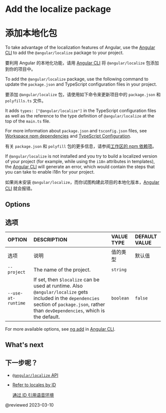 # Add the localize package

# 添加本地化包

To take advantage of the localization features of Angular, use the [Angular CLI][AioCliMain] to add the `@angular/localize` package to your project.

要利用 Angular 的本地化功能，请用 [Angular CLI][AioCliMain] 将 `@angular/localize` 包添加到你的项目中。

To add the `@angular/localize` package, use the following command to update the `package.json` and TypeScript configuration files in your project.

要添加 `@angular/localize` 包，请使用如下命令来更新项目中的 `package.json` 和 `polyfills.ts` 文件。

<code-example path="i18n/doc-files/commands.sh" region="add-localize"></code-example>

It adds `types: ["@angular/localize"]` in the TypeScript configuration files as well as the reference to the type definition of `@angular/localize` at the top of the `main.ts` file.

<div class="alert is-helpful">

For more information about `package.json` and `tsconfig.json` files, see [Workspace npm dependencies][AioGuideNpmPackages] and [TypeScript Configuration][AioGuideTsConfig].

有关 `package.json` 和 `polyfill` 包的更多信息，请参阅[工作区的 npm 依赖项][AioGuideNpmPackages]。

</div>

If `@angular/localize` is not installed and you try to build a localized version of your project \(for example, while using the `i18n` attributes in templates\), the [Angular CLI][AioCliMain] will generate an error, which would contain the steps that you can take to enable i18n for your project.

如果尚未安装 `@angular/localize`，而你试图构建此项目的本地化版本，[Angular CLI][AioCliMain] 就会报错。

## Options

## 选项

| OPTION             | DESCRIPTION                                                                                                                                                                                   | VALUE TYPE | DEFAULT VALUE |
| :----------------- | :-------------------------------------------------------------------------------------------------------------------------------------------------------------------------------------------- | :--------- | :------------ |
| 选项               | 说明                                                                                                                                                                                          | 值的类型   | 默认值        |
| `--project`        | The name of the project.                                                                                                                                                                      | `string`   |               |
| `--use-at-runtime` | If set, then `$localize` can be used at runtime. Also `@angular/localize` gets included in the `dependencies` section of `package.json`, rather than `devDependencies`, which is the default. | `boolean`  | `false`       |

For more available options, see [ng add][AioCliAdd] in [Angular CLI][AioCliMain].

## What's next

## 下一步呢？

* [`@angular/localize` API][AioApiLocalize]
* [Refer to locales by ID][AioGuideI18nCommonLocaleId]

  [通过 ID 引用语音环境][AioGuideI18nCommonLocaleId]

<!-- links -->

[AioCliMain]: cli "CLI Overview and Command Reference | Angular"

[AioGuideI18nCommonLocaleId]: guide/i18n-common-locale-id "Refer to locales by ID | Angular"

[AioGuideNpmPackages]: guide/npm-packages "Workspace npm dependencies | Angular"

[AioGuideTsConfig]: guide/typescript-configuration "TypeScript Configuration | Angular"

[AioCliAdd]: cli/add "ng add | CLI | Angular"

[AioApiLocalize]: api/localize "$localize | @angular/localize - API | Angular"

<!-- external links -->

<!-- end links -->

@reviewed 2023-03-10
